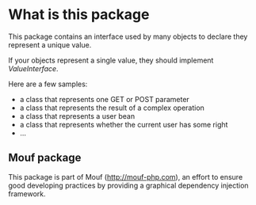 What is this package
====================

This package contains an interface used by many objects to declare they represent a unique value.

If your objects represent a single value, they should implement *ValueInterface*.

Here are a few samples:

- a class that represents one GET or POST parameter
- a class that represents the result of a complex operation
- a class that represents a user bean
- a class that represents whether the current user has some right
- ...

Mouf package
------------

This package is part of Mouf (http://mouf-php.com), an effort to ensure good developing practices by providing a graphical dependency injection framework.
